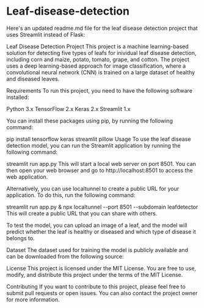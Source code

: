 # Leaf-disease-detection

Here's an updated readme.md file for the leaf disease detection project that uses Streamlit instead of Flask:

Leaf Disease Detection Project
This project is a machine learning-based solution for detecting five types of leafs for inividual leaf disease detection, including corn and maize, potato, tomato, grape, and cotton. The project uses a deep learning-based approach for image classification, where a convolutional neural network (CNN) is trained on a large dataset of healthy and diseased leaves.

Requirements
To run this project, you need to have the following software installed:

Python 3.x
TensorFlow 2.x
Keras 2.x
Streamlit 1.x

You can install these packages using pip, by running the following command:


pip install tensorflow keras streamlit pillow
Usage
To use the leaf disease detection model, you can run the Streamlit application by running the following command:

streamlit run app.py
This will start a local web server on port 8501. You can then open your web browser and go to http://localhost:8501 to access the web application.

Alternatively, you can use localtunnel to create a public URL for your application. To do this, run the following command:

streamlit run app.py & npx localtunnel --port 8501 --subdomain leafdetector
This will create a public URL that you can share with others.

To test the model, you can upload an image of a leaf, and the model will predict whether the leaf is healthy or diseased and which type of disease it belongs to.

Dataset
The dataset used for training the model is publicly available and can be downloaded from the following source:

License
This project is licensed under the MIT License. You are free to use, modify, and distribute this project under the terms of the MIT License.

Contributing
If you want to contribute to this project, please feel free to submit pull requests or open issues. You can also contact the project owner for more information.
